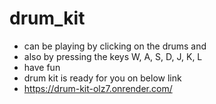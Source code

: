 # drum_kit
- can be playing by clicking on the drums and
- also by pressing the keys W, A, S, D, J, K, L
- have fun
- drum kit is ready for you on below link
- https://drum-kit-olz7.onrender.com/
